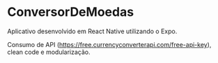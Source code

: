 # ConversorDeMoedas


Aplicativo desenvolvido em React Native utilizando o Expo.

Consumo de API (https://free.currencyconverterapi.com/free-api-key), clean code e modularização.
